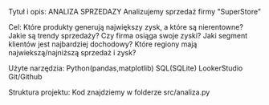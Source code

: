 Tytuł i opis:
ANALIZA SPRZEDAZY
Analizujemy sprzedaż firmy "SuperStore"

Cel:
Które produkty generują największy zysk, a które są nierentowne?
Jakie są trendy sprzedaży?
Czy firma osiąga swoje zyski?
Jaki segment klientów jest najbardziej dochodowy?
Które regiony mają najwiekszą/najniższą sprzedaż i zysk?

Użyte narzędzia:
Python(pandas,matplotlib)
SQL(SQLite)
LookerStudio
Git/Github

Struktura projektu:
Kod znajdziemy w folderze src/analiza.py


